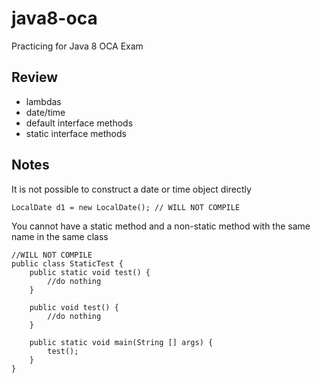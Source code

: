 # java8-oca
Practicing for Java 8 OCA Exam

## Review
- lambdas
- date/time
- default interface methods
- static interface methods

## Notes
It is not possible to construct a date or time object directly
```
LocalDate d1 = new LocalDate(); // WILL NOT COMPILE
```

You cannot have a static method and a non-static method with the same name in the same class
```
//WILL NOT COMPILE
public class StaticTest {
    public static void test() {
        //do nothing
    }

    public void test() {
        //do nothing
    }

    public static void main(String [] args) {
        test();
    }
}
```
